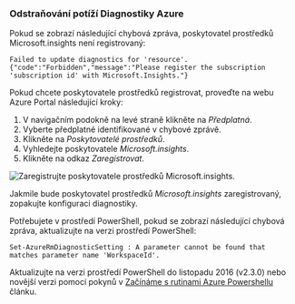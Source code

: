 ### <a name="troubleshoot-azure-diagnostics"></a>Odstraňování potíží Diagnostiky Azure

Pokud se zobrazí následující chybová zpráva, poskytovatel prostředků Microsoft.insights není registrovaný:

`Failed to update diagnostics for 'resource'. {"code":"Forbidden","message":"Please register the subscription 'subscription id' with Microsoft.Insights."}`

Pokud chcete poskytovatele prostředků registrovat, proveďte na webu Azure Portal následující kroky:

1.  V navigačním podokně na levé straně klikněte na *Předplatná*.
2.  Vyberte předplatné identifikované v chybové zprávě.
3.  Klikněte na *Poskytovatelé prostředků*.
4.  Vyhledejte poskytovatele *Microsoft.insights*.
5.  Klikněte na odkaz *Zaregistrovat*.

![Zaregistrujte poskytovatele prostředků Microsoft.insights.](./media/log-analytics-troubleshoot-azure-diagnostics/log-analytics-register-microsoft-diagnostics-resource-provider.png)

Jakmile bude poskytovatel prostředků *Microsoft.insights* zaregistrovaný, zopakujte konfiguraci diagnostiky.


Potřebujete v prostředí PowerShell, pokud se zobrazí následující chybová zpráva, aktualizujte na verzi prostředí PowerShell:

`Set-AzureRmDiagnosticSetting : A parameter cannot be found that matches parameter name 'WorkspaceId'.`

Aktualizujte na verzi prostředí PowerShell do listopadu 2016 (v2.3.0) nebo novější verzi pomocí pokynů v [Začínáme s rutinami Azure Powershellu](https://docs.microsoft.com/powershell/azureps-cmdlets-docs/) článku.
